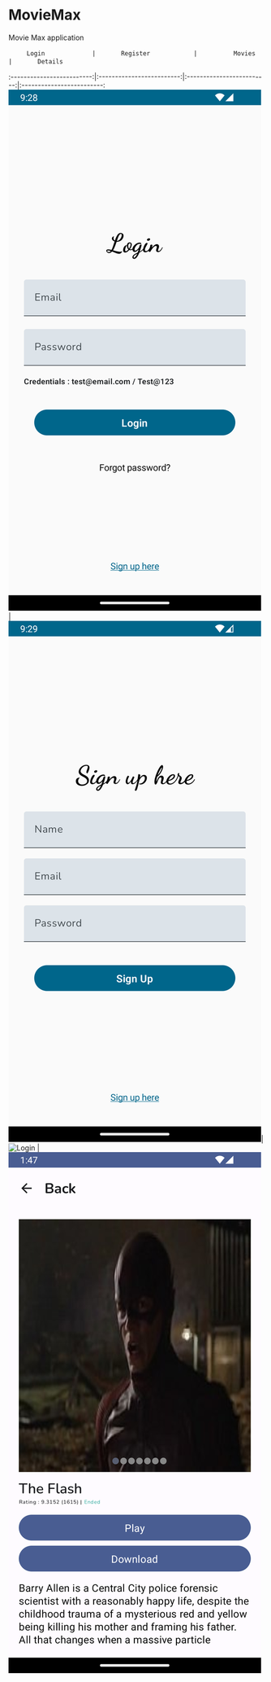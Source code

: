 # MovieMax
Movie Max application

         Login             |       Register            |          Movies            |       Details
:-------------------------:|:-------------------------:|:-------------------------:|:-------------------------:
![Login](docs/login.png "Login")   |  ![signup](docs/signup.png "signup")|![Login](docs/Movies.png "Login")   |  ![signup](docs/movie.png "signup")

